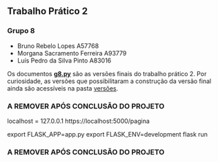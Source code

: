 ## Trabalho Prático 2
### Grupo 8
- Bruno Rebelo Lopes A57768
- Morgana Sacramento Ferreira A93779
- Luís Pedro da Silva Pinto A83016

Os documentos [**g8.py**](https://github.com/luisppinto/pubele2020/tree/main/tp/tp2/g8.py) são as versões finais do trabalho prático 2.
Por curiosidade, as versões que possibilitaram a construção da versão final ainda são acessíveis na pasta [versões](https://github.com/luisppinto/pubele2020/tree/main/tp/tp2/vers%C3%B5es).

### A REMOVER APÓS CONCLUSÃO DO PROJETO ###
localhost = 127.0.0.1
https://localhost:5000/pagina

export FLASK_APP=app.py
export FLASK_ENV=development
flask run
### A REMOVER APÓS CONCLUSÃO DO PROJETO ###
